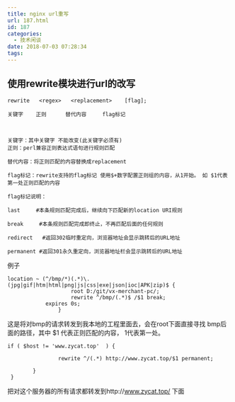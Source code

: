 ```yaml
---
title: nginx url重写
url: 187.html
id: 187
categories:
  - 技术闲谈
date: 2018-07-03 07:28:34
tags:
---
```


使用rewrite模块进行url的改写
-------------------

    rewrite   <regex>   <replacement>    [flag];
    
    关键字    正则      替代内容     flag标记
    
    
    
    关键字：其中关键字 不能改变(此关键字必须有)
    正则：perl兼容正则表达式语句进行规则匹配
    
    替代内容：将正则匹配的内容替换成replacement
    
    flag标记：rewrite支持的flag标记 使用$+数字配置正则组的内容，从1开始。 如 $1代表第一处正则匹配的内容
    
    flag标记说明：
    
    last     #本条规则匹配完成后，继续向下匹配新的location URI规则
    
    break     #本条规则匹配完成即终止，不再匹配后面的任何规则
    
    redirect   #返回302临时重定向，浏览器地址会显示跳转后的URL地址
    
    permanent #返回301永久重定向，浏览器地址栏会显示跳转后的URL地址
    

例子

    location ~ (^/bmp/*)(.*)\.(jpg|gif|htm|html|png|js|css|exe|json|ioc|APK|zip)$ {
                        root D:/git/vx-merchant-pc/;
                        rewrite ^/bmp/(.*)$ /$1 break;
                expires 0s;
                    }
    

这是将对bmp的请求转发到我本地的工程里面去，会在root下面直接寻找 bmp后面的路径，其中 $1 代表正则匹配的内容， 1代表第一处。

    if ( $host != 'www.zycat.top'  ) {
    
                    rewrite ^/(.*) http://www.zycat.top/$1 permanent;
    
            }
     }
    

把对这个服务器的所有请求都转发到http://www.zycat.top/ 下面